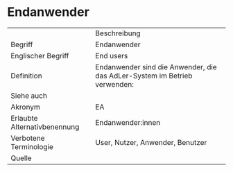 # Endanwender

<link-summary rel="summary"/>
<card-summary rel="summary"/>
<web-summary rel="summary"/>


<table>
    <tr>
        <td></td>
        <td>Beschreibung</td>
    </tr>
    <tr>
        <td>Begriff</td>
        <td>Endanwender</td>
    </tr>
    <tr>
        <td>Englischer Begriff</td>
        <td>End users</td>
    </tr>
    <tr>
        <td>Definition</td>
        <td id="summary" >Endanwender sind die Anwender, 
        die das AdLer-System im Betrieb verwenden:
        <a href="Lehrende-GE.md"></a>
        <a href="Lernende-GE.md"></a></td>
    </tr>  
    <tr>
        <td>Siehe auch</td>
        <td></td>
    </tr>
    <tr>
        <td>Akronym</td>
        <td>EA</td>
    </tr>
   <tr>
        <td>Erlaubte Alternativbenennung</td>
        <td>Endanwender:innen</td>
    </tr>
   <tr>
        <td>Verbotene Terminologie</td>
        <td>User, Nutzer, Anwender, Benutzer</td>
    </tr>
   <tr>
        <td>Quelle</td>
        <td></td>
    </tr>
</table>